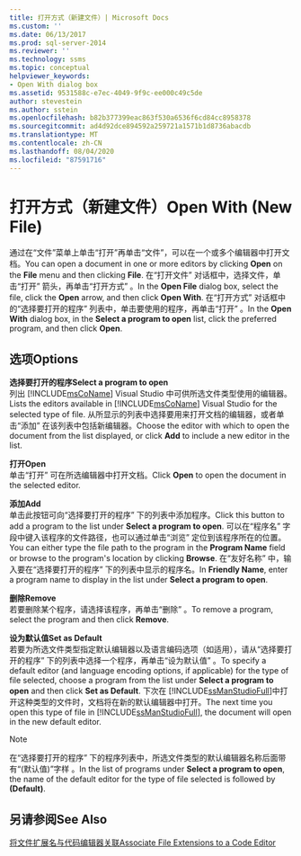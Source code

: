 ```yaml
---
title: 打开方式（新建文件）| Microsoft Docs
ms.custom: ''
ms.date: 06/13/2017
ms.prod: sql-server-2014
ms.reviewer: ''
ms.technology: ssms
ms.topic: conceptual
helpviewer_keywords:
- Open With dialog box
ms.assetid: 9531588c-e7ec-4049-9f9c-ee000c49c5de
author: stevestein
ms.author: sstein
ms.openlocfilehash: b82b377399eac863f530a6536f6cd84cc8958378
ms.sourcegitcommit: ad4d92dce894592a259721a1571b1d8736abacdb
ms.translationtype: MT
ms.contentlocale: zh-CN
ms.lasthandoff: 08/04/2020
ms.locfileid: "87591716"
---
```

# <a name="open-with-new-file"></a><span data-ttu-id="0ab09-102">打开方式（新建文件）</span><span class="sxs-lookup"><span data-stu-id="0ab09-102">Open With (New File)</span></span>
  <span data-ttu-id="0ab09-103">通过在“文件”菜单上单击“打开”再单击“文件”，可以在一个或多个编辑器中打开文档。</span><span class="sxs-lookup"><span data-stu-id="0ab09-103">You can open a document in one or more editors by clicking **Open** on the **File** menu and then clicking **File**.</span></span> <span data-ttu-id="0ab09-104">在“打开文件”  对话框中，选择文件，单击“打开”  箭头，再单击“打开方式”  。</span><span class="sxs-lookup"><span data-stu-id="0ab09-104">In the **Open File** dialog box, select the file, click the **Open** arrow, and then click **Open With**.</span></span> <span data-ttu-id="0ab09-105">在“打开方式”  对话框中的“选择要打开的程序”  列表中，单击要使用的程序，再单击“打开”  。</span><span class="sxs-lookup"><span data-stu-id="0ab09-105">In the **Open With** dialog box, in the **Select a program to open** list, click the preferred program, and then click **Open**.</span></span>  
  
## <a name="options"></a><span data-ttu-id="0ab09-106">选项</span><span class="sxs-lookup"><span data-stu-id="0ab09-106">Options</span></span>  
 <span data-ttu-id="0ab09-107">**选择要打开的程序**</span><span class="sxs-lookup"><span data-stu-id="0ab09-107">**Select a program to open**</span></span>  
 <span data-ttu-id="0ab09-108">列出 [!INCLUDE[msCoName](../../includes/msconame-md.md)] Visual Studio 中可供所选文件类型使用的编辑器。</span><span class="sxs-lookup"><span data-stu-id="0ab09-108">Lists the editors available in [!INCLUDE[msCoName](../../includes/msconame-md.md)] Visual Studio for the selected type of file.</span></span> <span data-ttu-id="0ab09-109">从所显示的列表中选择要用来打开文档的编辑器，或者单击“添加”  在该列表中包括新编辑器。</span><span class="sxs-lookup"><span data-stu-id="0ab09-109">Choose the editor with which to open the document from the list displayed, or click **Add** to include a new editor in the list.</span></span>  
  
 <span data-ttu-id="0ab09-110">**打开**</span><span class="sxs-lookup"><span data-stu-id="0ab09-110">**Open**</span></span>  
 <span data-ttu-id="0ab09-111">单击“打开”  可在所选编辑器中打开文档。</span><span class="sxs-lookup"><span data-stu-id="0ab09-111">Click **Open** to open the document in the selected editor.</span></span>  
  
 <span data-ttu-id="0ab09-112">**添加**</span><span class="sxs-lookup"><span data-stu-id="0ab09-112">**Add**</span></span>  
 <span data-ttu-id="0ab09-113">单击此按钮可向“选择要打开的程序”  下的列表中添加程序。</span><span class="sxs-lookup"><span data-stu-id="0ab09-113">Click this button to add a program to the list under **Select a program to open**.</span></span> <span data-ttu-id="0ab09-114">可以在“程序名”  字段中键入该程序的文件路径，也可以通过单击“浏览”  定位到该程序所在的位置。</span><span class="sxs-lookup"><span data-stu-id="0ab09-114">You can either type the file path to the program in the **Program Name** field or browse to the program's location by clicking **Browse**.</span></span> <span data-ttu-id="0ab09-115">在“友好名称”  中，输入要在“选择要打开的程序”  下的列表中显示的程序名。</span><span class="sxs-lookup"><span data-stu-id="0ab09-115">In **Friendly Name**, enter a program name to display in the list under **Select a program to open**.</span></span>  
  
 <span data-ttu-id="0ab09-116">**删除**</span><span class="sxs-lookup"><span data-stu-id="0ab09-116">**Remove**</span></span>  
 <span data-ttu-id="0ab09-117">若要删除某个程序，请选择该程序，再单击“删除”  。</span><span class="sxs-lookup"><span data-stu-id="0ab09-117">To remove a program, select the program and then click **Remove**.</span></span>  
  
 <span data-ttu-id="0ab09-118">**设为默认值**</span><span class="sxs-lookup"><span data-stu-id="0ab09-118">**Set as Default**</span></span>  
 <span data-ttu-id="0ab09-119">若要为所选文件类型指定默认编辑器以及语言编码选项（如适用），请从“选择要打开的程序”  下的列表中选择一个程序，再单击“设为默认值”  。</span><span class="sxs-lookup"><span data-stu-id="0ab09-119">To specify a default editor (and language encoding options, if applicable) for the type of file selected, choose a program from the list under **Select a program to open** and then click **Set as Default**.</span></span> <span data-ttu-id="0ab09-120">下次在 [!INCLUDE[ssManStudioFull](../../includes/ssmanstudiofull-md.md)]中打开这种类型的文件时，文档将在新的默认编辑器中打开。</span><span class="sxs-lookup"><span data-stu-id="0ab09-120">The next time you open this type of file in [!INCLUDE[ssManStudioFull](../../includes/ssmanstudiofull-md.md)], the document will open in the new default editor.</span></span>  
  
> [!NOTE]  
>  <span data-ttu-id="0ab09-121">在“选择要打开的程序”  下的程序列表中，所选文件类型的默认编辑器名称后面带有“(默认值)”字样  。</span><span class="sxs-lookup"><span data-stu-id="0ab09-121">In the list of programs under **Select a program to open**, the name of the default editor for the type of file selected is followed by **(Default)**.</span></span>  
  
## <a name="see-also"></a><span data-ttu-id="0ab09-122">另请参阅</span><span class="sxs-lookup"><span data-stu-id="0ab09-122">See Also</span></span>  
 [<span data-ttu-id="0ab09-123">将文件扩展名与代码编辑器关联</span><span class="sxs-lookup"><span data-stu-id="0ab09-123">Associate File Extensions to a Code Editor</span></span>](../../relational-databases/scripting/associate-file-extensions-to-a-code-editor.md)  

